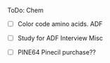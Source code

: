 ToDo: 
Chem
- [ ] Color code amino acids. 
ADF
- [ ] Study for ADF Interview
Misc
- [ ] PINE64 Pinecil purchase??

